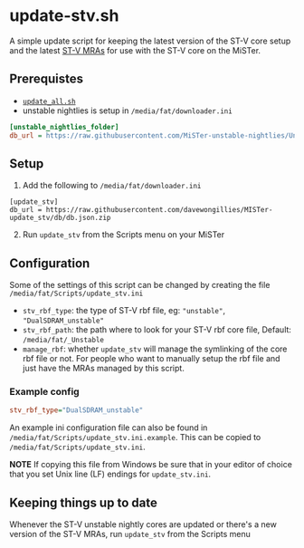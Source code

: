 # update-stv.sh

A simple update script for keeping the latest version of the ST-V core setup and the latest [ST-V MRAs](https://github.com/zakk4223/STV-MRA) for use with the ST-V core on the MiSTer.

## Prerequistes

* [`update_all.sh`](https://github.com/theypsilon/Update_All_MiSTer)
* unstable nightlies is setup in `/media/fat/downloader.ini`

```ini
[unstable_nightlies_folder]
db_url = https://raw.githubusercontent.com/MiSTer-unstable-nightlies/Unstable_Folder_MiSTer/refs/heads/main/db_unstable_nightlies_folder.json
```

## Setup

1. Add the following to `/media/fat/downloader.ini`

```init
[update_stv]
db_url = https://raw.githubusercontent.com/davewongillies/MISTer-update_stv/db/db.json.zip
```

2. Run `update_stv` from the Scripts menu on your MiSTer

## Configuration

Some of the settings of this script can be changed by creating the file `/media/fat/Scripts/update_stv.ini`

* `stv_rbf_type`: the type of ST-V rbf file, eg: `"unstable"`, `"DualSDRAM_unstable"`
* `stv_rbf_path`: the path where to look for your ST-V rbf core file, Default: `/media/fat/_Unstable`
* `manage_rbf`: whether `update_stv` will manage the symlinking of the core rbf file
   or not. For people who want to manually setup the rbf file and just have the
   MRAs managed by this script.

### Example config

```ini
stv_rbf_type="DualSDRAM_unstable"
```

An example ini configuration file can also be found in `/media/fat/Scripts/update_stv.ini.example`.
This can be copied to `/media/fat/Scripts/update_stv.ini`.

**NOTE** If copying this file from Windows be sure that in your editor of choice
that you set Unix line (LF) endings for `update_stv.ini`.

## Keeping things up to date

Whenever the ST-V unstable nightly cores are updated or there's a new version of the ST-V MRAs, run `update_stv` from the Scripts menu
